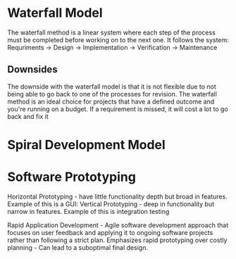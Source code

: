 # Waterfall Model
The waterfall method is a linear system where each step of the process must be completed before working on to the next one. It follows the system:
Requriments -> Design -> Implementation -> Verification -> Maintenance
## Downsides
The downside with the waterfall model is that it is not flexible due to not being able to go back to one of the processes for revision. The waterfall method is an ideal choice for projects that have a defined outcome and you're running on a budget. 
If a requirement is missed, it will cost a lot to go back and fix it

# Spiral Development Model

# Software Prototyping
Horizontal Prototyping - have little functionality depth but broad in features. Example of this is a GUI: 
Vertical Prototyping - deep in functionality but narrow in features. Example of this is integration testing

Rapid Application Development
	- Agile software development approach that focuses on user feedback and applying it to ongoing software projects rather than following a strict plan. Emphasizes rapid prototyping over costly planning
	- Can lead to a suboptimal final design. 


